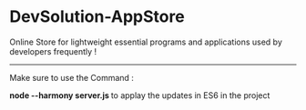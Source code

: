 # DevSolution-AppStore
Online Store for lightweight essential programs and applications used by developers frequently  !  
<hr>
<p> Make sure to use the Command : </p> <b> node --harmony server.js </b> to applay the updates in ES6 in the project 
